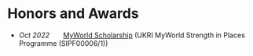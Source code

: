 # Honors and Awards
- *Oct 2022*&emsp;&emsp;[MyWorld Scholarship](https://www.myworld-creates.com/) (UKRI MyWorld Strength in Places Programme (SIPF00006/1))
